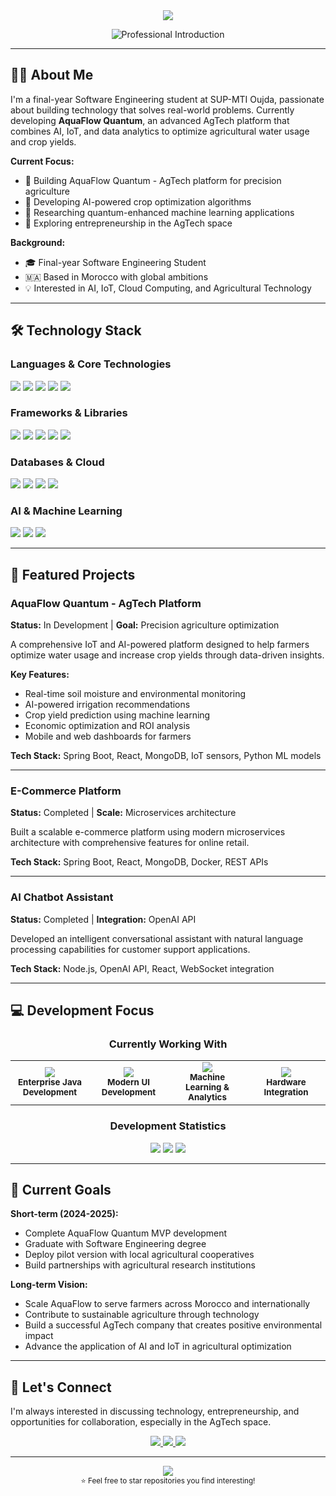 <!-- Clean Professional Header -->
<div align="center">
 <img src="https://capsule-render.vercel.app/api?type=waving&color=0:2E3440,100:3B4252&height=180&section=header&text=Ilyas%20Ouerdi&fontSize=40&fontColor=ECEFF4&animation=fadeIn&fontAlignY=35&desc=Software%20Engineer%20%7C%20AgTech%20Entrepreneur&descAlignY=51&descSize=16"/>
</div>

<!-- Professional Typing Animation -->
<p align="center">
 <img src="https://readme-typing-svg.herokuapp.com?font=Source+Code+Pro&weight=400&size=22&duration=3000&pause=1000&color=88C0D0&center=true&vCenter=true&width=600&height=60&lines=Building+AquaFlow+Quantum+Platform;Software+Engineer+%7C+AI+%26+IoT+Specialist;From+Morocco+to+Global+Impact" alt="Professional Introduction"/>
</p>

---

## 👨‍💻 About Me

I'm a final-year Software Engineering student at SUP-MTI Oujda, passionate about building technology that solves real-world problems. Currently developing **AquaFlow Quantum**, an advanced AgTech platform that combines AI, IoT, and data analytics to optimize agricultural water usage and crop yields.

**Current Focus:**
- 🌱 Building AquaFlow Quantum - AgTech platform for precision agriculture
- 🤖 Developing AI-powered crop optimization algorithms  
- 🔬 Researching quantum-enhanced machine learning applications
- 🚀 Exploring entrepreneurship in the AgTech space

**Background:**
- 🎓 Final-year Software Engineering Student
- 🇲🇦 Based in Morocco with global ambitions
- 💡 Interested in AI, IoT, Cloud Computing, and Agricultural Technology

---

## 🛠️ Technology Stack

### Languages & Core Technologies
<p align="left">
 <img src="https://img.shields.io/badge/Java-ED8B00?style=for-the-badge&logo=openjdk&logoColor=white"/>
 <img src="https://img.shields.io/badge/Python-3776AB?style=for-the-badge&logo=python&logoColor=white"/>
 <img src="https://img.shields.io/badge/JavaScript-F7DF1E?style=for-the-badge&logo=javascript&logoColor=black"/>
 <img src="https://img.shields.io/badge/TypeScript-007ACC?style=for-the-badge&logo=typescript&logoColor=white"/>
 <img src="https://img.shields.io/badge/C++-00599C?style=for-the-badge&logo=c%2B%2B&logoColor=white"/>
</p>

### Frameworks & Libraries
<p align="left">
 <img src="https://img.shields.io/badge/Spring_Boot-6DB33F?style=for-the-badge&logo=spring-boot&logoColor=white"/>
 <img src="https://img.shields.io/badge/React-61DAFB?style=for-the-badge&logo=react&logoColor=black"/>
 <img src="https://img.shields.io/badge/Node.js-339933?style=for-the-badge&logo=nodedotjs&logoColor=white"/>
 <img src="https://img.shields.io/badge/Flutter-02569B?style=for-the-badge&logo=flutter&logoColor=white"/>
 <img src="https://img.shields.io/badge/Express.js-000000?style=for-the-badge&logo=express&logoColor=white"/>
</p>

### Databases & Cloud
<p align="left">
 <img src="https://img.shields.io/badge/MongoDB-4EA94B?style=for-the-badge&logo=mongodb&logoColor=white"/>
 <img src="https://img.shields.io/badge/PostgreSQL-316192?style=for-the-badge&logo=postgresql&logoColor=white"/>
 <img src="https://img.shields.io/badge/Docker-2496ED?style=for-the-badge&logo=docker&logoColor=white"/>
 <img src="https://img.shields.io/badge/AWS-232F3E?style=for-the-badge&logo=amazon-aws&logoColor=white"/>
</p>

### AI & Machine Learning
<p align="left">
 <img src="https://img.shields.io/badge/TensorFlow-FF6F00?style=for-the-badge&logo=tensorflow&logoColor=white"/>
 <img src="https://img.shields.io/badge/scikit--learn-F7931E?style=for-the-badge&logo=scikit-learn&logoColor=white"/>
 <img src="https://img.shields.io/badge/OpenAI-412991?style=for-the-badge&logo=openai&logoColor=white"/>
</p>

---

## 🚀 Featured Projects

### AquaFlow Quantum - AgTech Platform
**Status:** In Development | **Goal:** Precision agriculture optimization

A comprehensive IoT and AI-powered platform designed to help farmers optimize water usage and increase crop yields through data-driven insights.

**Key Features:**
- Real-time soil moisture and environmental monitoring
- AI-powered irrigation recommendations
- Crop yield prediction using machine learning
- Economic optimization and ROI analysis
- Mobile and web dashboards for farmers

**Tech Stack:** Spring Boot, React, MongoDB, IoT sensors, Python ML models

---

### E-Commerce Platform
**Status:** Completed | **Scale:** Microservices architecture

Built a scalable e-commerce platform using modern microservices architecture with comprehensive features for online retail.

**Tech Stack:** Spring Boot, React, MongoDB, Docker, REST APIs

---

### AI Chatbot Assistant
**Status:** Completed | **Integration:** OpenAI API

Developed an intelligent conversational assistant with natural language processing capabilities for customer support applications.

**Tech Stack:** Node.js, OpenAI API, React, WebSocket integration

---

## 💻 Development Focus

<div align="center">

### Currently Working With
<table>
<tr>
<td align="center" width="25%">
<img src="https://img.shields.io/badge/Backend-Spring_Boot-6DB33F?style=for-the-badge&logo=spring-boot&logoColor=white"/>
<br><sub><b>Enterprise Java Development</b></sub>
</td>
<td align="center" width="25%">
<img src="https://img.shields.io/badge/Frontend-React-61DAFB?style=for-the-badge&logo=react&logoColor=black"/>
<br><sub><b>Modern UI Development</b></sub>
</td>
<td align="center" width="25%">
<img src="https://img.shields.io/badge/AI/ML-Python-3776AB?style=for-the-badge&logo=python&logoColor=white"/>
<br><sub><b>Machine Learning & Analytics</b></sub>
</td>
<td align="center" width="25%">
<img src="https://img.shields.io/badge/IoT-Arduino/ESP32-00979D?style=for-the-badge&logo=arduino&logoColor=white"/>
<br><sub><b>Hardware Integration</b></sub>
</td>
</tr>
</table>

### Development Statistics
<img src="https://img.shields.io/badge/Active_Projects-3-4CAF50?style=for-the-badge"/>
<img src="https://img.shields.io/badge/Primary_Languages-Java%20%7C%20Python%20%7C%20JavaScript-2196F3?style=for-the-badge"/>
<img src="https://img.shields.io/badge/Focus_Area-AgTech%20%7C%20AI-FF9800?style=for-the-badge"/>

</div>

---

## 🎯 Current Goals

**Short-term (2024-2025):**
- Complete AquaFlow Quantum MVP development
- Graduate with Software Engineering degree
- Deploy pilot version with local agricultural cooperatives
- Build partnerships with agricultural research institutions

**Long-term Vision:**
- Scale AquaFlow to serve farmers across Morocco and internationally
- Contribute to sustainable agriculture through technology
- Build a successful AgTech company that creates positive environmental impact
- Advance the application of AI and IoT in agricultural optimization

---

## 🤝 Let's Connect

I'm always interested in discussing technology, entrepreneurship, and opportunities for collaboration, especially in the AgTech space.

<p align="center">
 <a href="https://www.linkedin.com/in/Ilyas Ouerdi">
   <img src="https://img.shields.io/badge/LinkedIn-0077B5?style=for-the-badge&logo=linkedin&logoColor=white"/>
 </a>
 <a href="mailto:ilyasouerdi2@gmail.com">
   <img src="https://img.shields.io/badge/Email-D14836?style=for-the-badge&logo=gmail&logoColor=white"/>
 </a>
 <a href="https://github.com/ilyasouerdi">
   <img src="https://img.shields.io/badge/GitHub-100000?style=for-the-badge&logo=github&logoColor=white"/>
 </a>
</p>

---

<div align="center">
 <img src="https://capsule-render.vercel.app/api?type=waving&color=0:2E3440,100:3B4252&height=120&section=footer"/>
</div>

<div align="center">
 <sub>⭐ Feel free to star repositories you find interesting!</sub>
</div>
